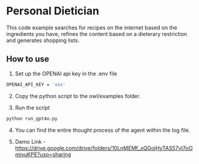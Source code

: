 # Personal Dietician

This code example searches for recipes on the internet based on the ingredients you have, refines the content based on a dieterary restriction and generates shopping lists.

## How to use

1. Set up the OPENAI api key in the .env file

```bash
OPENAI_API_KEY = 'xxx'
```

2. Copy the python script to the owl/examples folder.

3. Run the script

```bash
python run_gpt4o.py
```

4. You can find the entire thought process of the agent within the log file.

5. Demo Link - https://drive.google.com/drive/folders/10LnMEMf_xQGojHyTAS57vI7oOmjvuKPE?usp=sharing